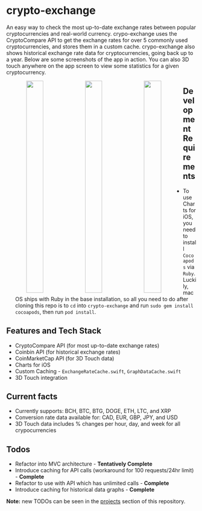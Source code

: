 # crypto-exchange

An easy way to check the most up-to-date exchange rates between popular cryptocurrencies and real-world currency. crypo-exchange uses the CryptoCompare API to get the exchange rates for over 5 commonly used cryptocurrencies, and stores them in a custom cache. crypo-exchange also shows historical exchange rate data for cryptocurrencies, going back up to a year. Below are some screenshots of the app in action. You can also 3D touch anywhere on the app screen to view some statistics for a given cryptocurrency. 

<p align="center">
<img src="https://github.com/jyoo980/crypto-exchange/blob/master/CryptoExchange/Assets.xcassets/v1.2-p1.imageset/v1.2-p1.png" width="327" height="561" style="float: left; width: 30%; margin-right: 1%; margin-bottom: 0.5em;">
<img src="https://github.com/jyoo980/crypto-exchange/blob/master/CryptoExchange/Assets.xcassets/v1.3-p1.imageset/v1.3-p1.png" width="327" height="561" style="float: left; width: 30%; margin-right: 1%; margin-bottom: 0.5em;">
<img src="https://github.com/jyoo980/crypto-exchange/blob/master/CryptoExchange/Assets.xcassets/v1.3-p2.imageset/v1.3-p2.png" width="327" height="561" style="float: left; width: 30%; margin-right: 1%; margin-bottom: 0.5em;">
</p>

## Development Requirements
* To use Charts for iOS, you need to install `Cocoapods` via `Ruby`. Luckily, macOS ships with Ruby in the base installation,  so all you need to do after cloning this repo is to `cd` into `crypto-exchange` and run `sudo gem install cocoapods`, then run `pod install`.

## Features and Tech Stack
* CryptoCompare API (for most up-to-date exchange rates)
* Coinbin API (for historical exchange rates)
* CoinMarketCap API (for 3D Touch data)
* Charts for iOS
* Custom Caching - `ExchangeRateCache.swift`, `GraphDataCache.swift`
* 3D Touch integration

## Current facts
* Currently supports: BCH, BTC, BTG, DOGE, ETH, LTC, and XRP
* Conversion rate data available for: CAD, EUR, GBP, JPY, and USD
* 3D Touch data includes % changes per hour, day, and week for all crypocurrencies

## Todos
* Refactor into MVC architecture - <strong>Tentatively Complete</strong>
* Introduce caching for API calls (workaround for 100 requests/24hr limit) - <strong>Complete</strong>
* Refactor to use with API which has unlimited calls - <strong>Complete</strong>
* Introduce caching for historical data graphs - <strong>Complete</strong>

<strong>Note:</strong> new TODOs can be seen in the [projects](https://github.com/jyoo980/crypto-exchange/projects/1) section of this repository.
